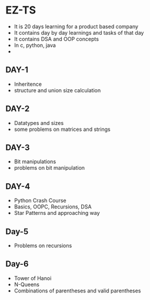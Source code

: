 # EZ-TS

- It is 20 days learning for a product based company
- It contains day by day learnings and tasks of that day
- It contains DSA and OOP concepts
- In c, python, java
- 
## DAY-1
- Inheritence
- structure and union size calculation

## DAY-2
- Datatypes and sizes
- some problems on matrices and strings

## DAY-3
- Bit manipulations
- problems on bit manipulation

## DAY-4
- Python Crash Course
- Basics, OOPC, Recursions, DSA
- Star Patterns and approaching way

## Day-5
- Problems on recursions

## Day-6
- Tower of Hanoi
- N-Queens
- Combinations of parentheses and valid parentheses
